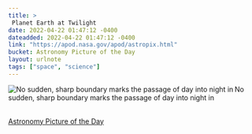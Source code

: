 ```yaml
---
title: > 
 Planet Earth at Twilight
date: 2022-04-22 01:47:12 -0400
dateadded: 2022-04-22 01:47:12 -0400
link: "https://apod.nasa.gov/apod/astropix.html"
bucket: Astronomy Picture of the Day
layout: urlnote
tags: ["space", "science"]
--- 
```

<p><a href="https://apod.nasa.gov/apod/astropix.html"><img src="https://apod.nasa.gov/apod/calendar/S_220422.jpg" align="left" alt="No sudden, sharp boundary marks the passage of day into night in" border="0" /></a> No sudden, sharp boundary marks the passage of day into night in</p><br clear="all"/>
 <!-- end excerpt --> 
<div class='bucket'><a class='internal-link' href='/buckets/astronomy-picture-of-the-day'>Astronomy Picture of the Day</a></div> 
